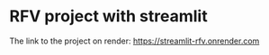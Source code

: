 # RFV project with streamlit

The link to the project on render: https://streamlit-rfv.onrender.com

